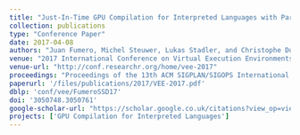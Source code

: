 ```yaml
---
title: "Just-In-Time GPU Compilation for Interpreted Languages with Partial Evaluation"
collection: publications
type: "Conference Paper"
date: 2017-04-08
authors: "Juan Fumero, Michel Steuwer, Lukas Stadler, and Christophe Dubach"
venue: "2017 International Conference on Virtual Execution Environments (VEE)"
venue-url: "http://conf.researchr.org/home/vee-2017"
proceedings: "Proceedings of the 13th ACM SIGPLAN/SIGOPS International Conference on Virtual Execution Environments, VEE 2017, Xi'an, China, April 8-9, 2017"
paperurl: '/files/publications/2017/VEE-2017.pdf'
dblp: 'conf/vee/FumeroSSD17'
doi: '3050748.3050761'
google-scholar-url: "https://scholar.google.co.uk/citations?view_op=view_citation&hl=en&user=XdXJRZEAAAAJ&cstart=20&citation_for_view=XdXJRZEAAAAJ:Wp0gIr-vW9MC"
projects: ['GPU Compilation for Interpreted Languages']
---
```

